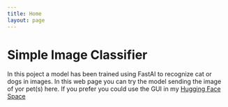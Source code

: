 ```yaml
---
title: Home
layout: page
---
```


# Simple Image Classifier

In this poject a model has been trained using FastAI to recognize cat or dogs in images. In this web page you can try the model sending the image of yor pet(s) here. If you prefer you could use the GUI in my [Hugging Face Space](https://huggingface.co/spaces/carblacac/minima)

